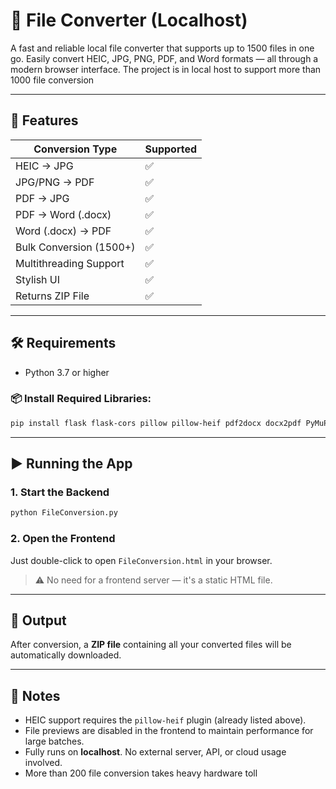 # 🧰 File Converter (Localhost)

A fast and reliable local file converter that supports up to 1500 files in one go. Easily convert HEIC, JPG, PNG, PDF, and Word formats — all through a modern browser interface. The project is in local host to support more than 1000 file conversion

---

## 🚀 Features

| Conversion Type          | Supported |
|--------------------------|-----------|
| HEIC → JPG               | ✅         |
| JPG/PNG → PDF            | ✅         |
| PDF → JPG                | ✅         |
| PDF → Word (.docx)       | ✅         |
| Word (.docx) → PDF       | ✅         |
| Bulk Conversion (1500+)  | ✅         |
| Multithreading Support   | ✅         |
| Stylish UI               | ✅         |
| Returns ZIP File         | ✅         |

---

## 🛠️ Requirements

- Python 3.7 or higher

### 📦 Install Required Libraries:

```bash
pip install flask flask-cors pillow pillow-heif pdf2docx docx2pdf PyMuPDF
```

---

## ▶️ Running the App

### 1. Start the Backend

```bash
python FileConversion.py
```

### 2. Open the Frontend

Just double-click to open `FileConversion.html` in your browser.

> ⚠️ No need for a frontend server — it's a static HTML file.

---

## 📁 Output

After conversion, a **ZIP file** containing all your converted files will be automatically downloaded.

---

## 🧩 Notes

- HEIC support requires the `pillow-heif` plugin (already listed above).
- File previews are disabled in the frontend to maintain performance for large batches.
- Fully runs on **localhost**. No external server, API, or cloud usage involved.
- More than 200 file conversion takes heavy hardware toll



